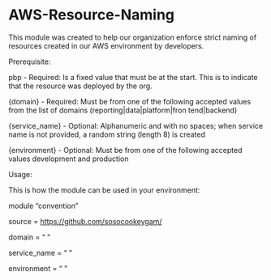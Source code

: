 # AWS-Resource-Naming
This module was created to help our organization enforce strict naming of resources created in our AWS environment by developers.

Prerequisite:

pbp - Required: Is a fixed value that must be at the start. This is to indicate that the resource was deployed by the org. 

{domain} - Required: Must be from one of the following accepted values from the list of domains (reporting|data|platform|fron tend|backend) 

{service_name} - Optional: Alphanumeric and with no spaces; when service name is not provided, a random string (length 8) is created 

{environment} - Optional: Must be from one of the following accepted values development and production

Usage:

This is how the module can be used in your environment:

module “convention”

source = https://github.com/sosocookeygam/

domain = “ ”

service_name = “ ”

environment = “ ”

